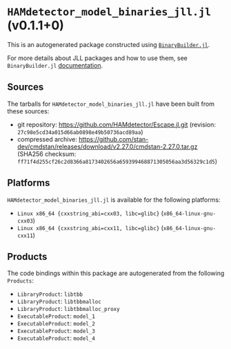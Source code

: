 # `HAMdetector_model_binaries_jll.jl` (v0.1.1+0)

This is an autogenerated package constructed using [`BinaryBuilder.jl`](https://github.com/JuliaPackaging/BinaryBuilder.jl).

For more details about JLL packages and how to use them, see `BinaryBuilder.jl` [documentation](https://juliapackaging.github.io/BinaryBuilder.jl/dev/jll/).

## Sources

The tarballs for `HAMdetector_model_binaries_jll.jl` have been built from these sources:

* git repository: https://github.com/HAMdetector/Escape.jl.git (revision: `27c98e5cd34a015d66ab0898e49b50736acd89aa`)
* compressed archive: https://github.com/stan-dev/cmdstan/releases/download/v2.27.0/cmdstan-2.27.0.tar.gz (SHA256 checksum: `ff71f4d255cf26c2d8366a8173402656a659399468871305056aa3d56329c1d5`)

## Platforms

`HAMdetector_model_binaries_jll.jl` is available for the following platforms:

* `Linux x86_64 {cxxstring_abi=cxx03, libc=glibc}` (`x86_64-linux-gnu-cxx03`)
* `Linux x86_64 {cxxstring_abi=cxx11, libc=glibc}` (`x86_64-linux-gnu-cxx11`)

## Products

The code bindings within this package are autogenerated from the following `Products`:

* `LibraryProduct`: `libtbb`
* `LibraryProduct`: `libtbbmalloc`
* `LibraryProduct`: `libtbbmalloc_proxy`
* `ExecutableProduct`: `model_1`
* `ExecutableProduct`: `model_2`
* `ExecutableProduct`: `model_3`
* `ExecutableProduct`: `model_4`
